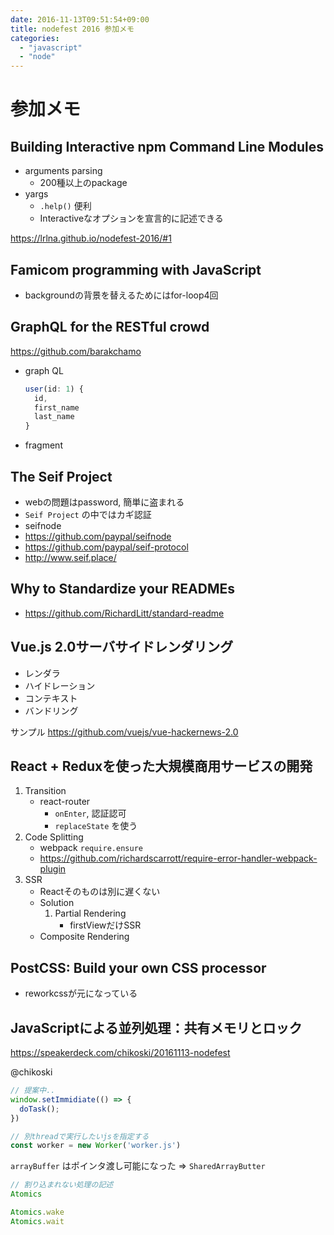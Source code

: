 ```yaml
---
date: 2016-11-13T09:51:54+09:00
title: nodefest 2016 参加メモ
categories:
  - "javascript"
  - "node"
---
```

# 参加メモ

## Building Interactive npm Command Line Modules

- arguments parsing
  - 200種以上のpackage
- yargs
  - `.help()` 便利
  - Interactiveなオプションを宣言的に記述できる

<https://lrlna.github.io/nodefest-2016/#1>

## Famicom programming with JavaScript

- backgroundの背景を替えるためにはfor-loop4回

## GraphQL for the RESTful crowd

<https://github.com/barakchamo>

- graph QL
  ```js
  user(id: 1) {
    id,
    first_name
    last_name
  }
  ```
- fragment

## The Seif Project

- webの問題はpassword, 簡単に盗まれる
- `Seif Project` の中ではカギ認証
- seifnode
- <https://github.com/paypal/seifnode>
- <https://github.com/paypal/seif-protocol>
- <http://www.seif.place/>

## Why to Standardize your READMEs

- <https://github.com/RichardLitt/standard-readme>

## Vue.js 2.0サーバサイドレンダリング

- レンダラ
- ハイドレーション
- コンテキスト
- バンドリング

サンプル <https://github.com/vuejs/vue-hackernews-2.0>

## React + Reduxを使った大規模商用サービスの開発

1. Transition
    - react-router
        - `onEnter`, 認証認可
        - `replaceState` を使う
1. Code Splitting
    - webpack `require.ensure`
    - <https://github.com/richardscarrott/require-error-handler-webpack-plugin>
1. SSR
    - Reactそのものは別に遅くない
    - Solution
        1. Partial Rendering
            - firstViewだけSSR
    - Composite Rendering

## PostCSS: Build your own CSS processor

- reworkcssが元になっている

## JavaScriptによる並列処理：共有メモリとロック

<https://speakerdeck.com/chikoski/20161113-nodefest>

@chikoski

```js
// 提案中..
window.setImmidiate(() => {
  doTask();
})
```

```js
// 別threadで実行したいjsを指定する
const worker = new Worker('worker.js')
```

`arrayBuffer` はポインタ渡し可能になった => `SharedArrayButter`

```js
// 割り込まれない処理の記述
Atomics
```

```js
Atomics.wake
Atomics.wait
```
